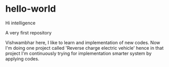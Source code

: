 # hello-world

Hi intelligence

A very first repository


Vishwambhar here, I like to learn and implementation of new codes.
Now I'm doing one project called 'Reverse charge electric vehicle' hence in that project I'm continuously trying for implementation smarter system by applying codes.
